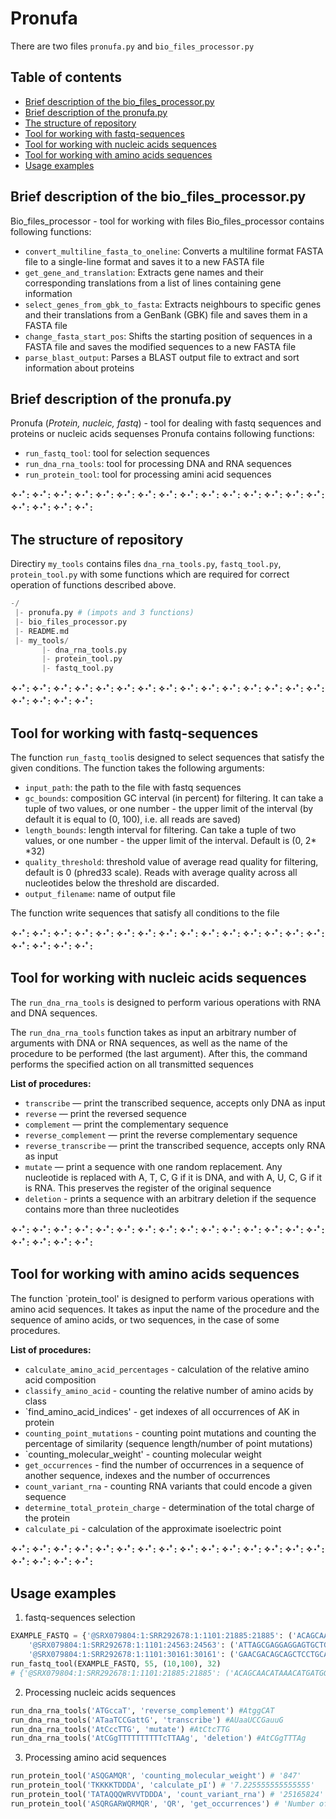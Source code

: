 # Pronufa
There are two files `pronufa.py` and `bio_files_processor.py`

## Table of contents
  * [Brief description of the bio_files_processor.py](#description_1)
  * [Brief description of the pronufa.py](#description_2)
  * [The structure of repository](#structure)
  * [Tool for working with fastq-sequences](#fastq)
  * [Tool for working with nucleic acids sequences](#na)
  * [Tool for working with amino acids sequences](#aa)
  * [Usage examples](#example)

## Brief description of the bio_files_processor.py <a name="description_1"></a>
Bio_files_processor - tool for working with files
Bio_files_processor contains following functions:
- `convert_multiline_fasta_to_oneline`: Converts a multiline format FASTA file to a single-line format and saves it to a new FASTA file
- `get_gene_and_translation`: Extracts gene names and their corresponding translations from a list of lines containing gene information
- `select_genes_from_gbk_to_fasta`: Extracts neighbours to specific genes and their translations from a GenBank (GBK) file and saves them in a FASTA file
- `change_fasta_start_pos`: Shifts the starting position of sequences in a FASTA file and saves the modified sequences to a new FASTA file
- `parse_blast_output`: Parses a BLAST output file to extract and sort information about proteins

## Brief description of the pronufa.py <a name="description_2"></a>
Pronufa (*Protein, nucleic, fastq*) - tool for dealing with fastq sequences and proteins or nucleic acids sequenses
Pronufa contains following functions:
- `run_fastq_tool`: tool for selection sequences
- `run_dna_rna_tools`: tool for processing DNA and RNA sequences
- `run_protein_tool`: tool for processing amini acid sequences

**✧･ﾟ: ✧･ﾟ: ✧･ﾟ: ✧･ﾟ: ✧･ﾟ: ✧･ﾟ: ✧･ﾟ: ✧･ﾟ: ✧･ﾟ: ✧･ﾟ: ✧･ﾟ: ✧･ﾟ: ✧･ﾟ: ✧･ﾟ: ✧･ﾟ: ✧･ﾟ: ✧･ﾟ: ✧･ﾟ: ✧･ﾟ:**


## The structure of repository <a name="structure"></a>
Directiry `my_tools` contains files `dna_rna_tools.py`,  `fastq_tool.py`,  `protein_tool.py` with some functions which are required for correct operation of functions described above.
``` python
-/
 |- pronufa.py # (impots and 3 functions)
 |- bio_files_processor.py
 |- README.md
 |- my_tools/
       |- dna_rna_tools.py
       |- protein_tool.py
       |- fastq_tool.py
```
**✧･ﾟ: ✧･ﾟ: ✧･ﾟ: ✧･ﾟ: ✧･ﾟ: ✧･ﾟ: ✧･ﾟ: ✧･ﾟ: ✧･ﾟ: ✧･ﾟ: ✧･ﾟ: ✧･ﾟ: ✧･ﾟ: ✧･ﾟ: ✧･ﾟ: ✧･ﾟ: ✧･ﾟ: ✧･ﾟ: ✧･ﾟ:**

## Tool for working with fastq-sequences <a name="fastq"></a>
The function `run_fastq_tool`is designed to select sequences that satisfy the given conditions. The function takes the following arguments:
-  `input_path`: the path to the file with fastq sequences
- `gc_bounds`: composition GC interval (in percent) for filtering. It can take a tuple of two values, or one number - the upper limit of the interval (by default it is equal to (0, 100), i.e. all reads are saved)
- `length_bounds`: length interval for filtering. Can take a tuple of two values, or one number - the upper limit of the interval. Default is (0, 2* *32)
- `quality_threshold`: threshold value of average read quality for filtering, default is 0 (phred33 scale). Reads with average quality across all nucleotides below the threshold are discarded.
- `output_filename`: name of output file

The function write sequences that satisfy all conditions to the file

**✧･ﾟ: ✧･ﾟ: ✧･ﾟ: ✧･ﾟ: ✧･ﾟ: ✧･ﾟ: ✧･ﾟ: ✧･ﾟ: ✧･ﾟ: ✧･ﾟ: ✧･ﾟ: ✧･ﾟ: ✧･ﾟ: ✧･ﾟ: ✧･ﾟ: ✧･ﾟ: ✧･ﾟ: ✧･ﾟ: ✧･ﾟ:**

## Tool for working with nucleic acids sequences <a name="na"></a>
The `run_dna_rna_tools` is designed to perform various operations with RNA and DNA sequences.

The `run_dna_rna_tools` function takes as input an arbitrary number of arguments with DNA or RNA sequences, as well as the name of the procedure to be performed (the last argument). After this, the command performs the specified action on all transmitted sequences

**List of procedures:**
- `transcribe` — print the transcribed sequence, accepts only DNA as input
- `reverse` — print the reversed sequence
- `complement` — print the complementary sequence
- `reverse_complement` — print the reverse complementary sequence
- `reverse_transcribe` — print the transcribed sequence, accepts only RNA as input
- `mutate` — print a sequence with one random replacement. Any nucleotide is replaced with A, T, C, G if it is DNA, and with A, U, C, G if it is RNA. This preserves the register of the original sequence
- `deletion` - prints a sequence with an arbitrary deletion if the sequence contains more than three nucleotides

**✧･ﾟ: ✧･ﾟ: ✧･ﾟ: ✧･ﾟ: ✧･ﾟ: ✧･ﾟ: ✧･ﾟ: ✧･ﾟ: ✧･ﾟ: ✧･ﾟ: ✧･ﾟ: ✧･ﾟ: ✧･ﾟ: ✧･ﾟ: ✧･ﾟ: ✧･ﾟ: ✧･ﾟ: ✧･ﾟ: ✧･ﾟ:**

## Tool for working with amino acids sequences <a name="aa"></a>
The function `protein_tool' is designed to perform various operations with amino acid sequences. It takes as input the name of the procedure and the sequence of amino acids, or two sequences, in the case of some procedures.


**List of procedures:**
- `calculate_amino_acid_percentages` - calculation of the relative amino acid composition
- `classify_amino_acid` - counting the relative number of amino acids by class
- `find_amino_acid_indices' - get indexes of all occurrences of AK in protein
- `counting_point_mutations` - counting point mutations and counting the percentage of similarity (sequence length/number of point mutations)
- `counting_molecular_weight' - counting molecular weight
- `get_occurrences` - find the number of occurrences in a sequence of another sequence, indexes and the number of occurrences
- `count_variant_rna` - counting RNA variants that could encode a given sequence
- `determine_total_protein_charge` - determination of the total charge of the protein
- `calculate_pi` - calculation of the approximate isoelectric point
  
**✧･ﾟ: ✧･ﾟ: ✧･ﾟ: ✧･ﾟ: ✧･ﾟ: ✧･ﾟ: ✧･ﾟ: ✧･ﾟ: ✧･ﾟ: ✧･ﾟ: ✧･ﾟ: ✧･ﾟ: ✧･ﾟ: ✧･ﾟ: ✧･ﾟ: ✧･ﾟ: ✧･ﾟ: ✧･ﾟ: ✧･ﾟ:**
  
## Usage examples <a name="example"></a>
1. fastq-sequences selection
``` python
EXAMPLE_FASTQ = {'@SRX079804:1:SRR292678:1:1101:21885:21885': ('ACAGCAACATAAACATGATGGGATGGCGTAAGCCCCCGAGATATCAGTTTACCCAGGATAAGAGATTAAATTATGAGCAACATTATTAA', 'FGGGFGGGFGGGFGDFGCEBB@CCDFDDFFFFBFFGFGEFDFFFF;D@DD>C@DDGGGDFGDGG?GFGFEGFGGEF@FDGGGFGFBGGD'),
    '@SRX079804:1:SRR292678:1:1101:24563:24563': ('ATTAGCGAGGAGGAGTGCTGAGAAGATGTCGCCTACGCCGTTGAAATTCCCTTCAATCAGGGGGTACTGGAGGATACGAGTTTGTGTG', 'BFFFFFFFB@B@A<@D>BDDACDDDEBEDEFFFBFFFEFFDFFF=CC@DDFD8FFFFFFF8/+.2,@7<<:?B/:<><-><@.A*C>D'),
    '@SRX079804:1:SRR292678:1:1101:30161:30161': ('GAACGACAGCAGCTCCTGCATAACCGCGTCCTTCTTCTTTAGCGTTGTGCAAAGCATGTTTTGTATTACGGGCATCTCGAGCGAATC', 'DFFFEGDGGGGFGGEDCCDCEFFFFCCCCCB>CEBFGFBGGG?DE=:6@=>A<A>D?D8DCEE:>EEABE5D@5:DDCA;EEE-DCD')}
run_fastq_tool(EXAMPLE_FASTQ, 55, (10,100), 32)
# {'@SRX079804:1:SRR292678:1:1101:21885:21885': ('ACAGCAACATAAACATGATGGGATGGCGTAAGCCCCCGAGATATCAGTTTACCCAGGATAAGAGATTAAATTATGAGCAACATTATTAA', 'FGGGFGGGFGGGFGDFGCEBB@CCDFDDFFFFBFFGFGEFDFFFF;D@DD>C@DDGGGDFGDGG?GFGFEGFGGEF@FDGGGFGFBGGD'), '@SRX079804:1:SRR292678:1:1101:30161:30161': ('GAACGACAGCAGCTCCTGCATAACCGCGTCCTTCTTCTTTAGCGTTGTGCAAAGCATGTTTTGTATTACGGGCATCTCGAGCGAATC', 'DFFFEGDGGGGFGGEDCCDCEFFFFCCCCCB>CEBFGFBGGG?DE=:6@=>A<A>D?D8DCEE:>EEABE5D@5:DDCA;EEE-DCD')}
```

2. Processing nucleic acids sequences
``` python
run_dna_rna_tools('ATGccaT', 'reverse_complement') #AtggCAT
run_dna_rna_tools('ATaaTCCGattG', 'transcribe') #AUaaUCCGauuG
run_dna_rna_tools('AtCccTTG', 'mutate') #AtCtcTTG
run_dna_rna_tools('AtCGgTTTTTTTTTTcTTAAg', 'deletion') #AtCGgTTTAg
```
3. Processing amino acid sequences
``` python
run_protein_tool('ASQGAMQR', 'counting_molecular_weight') # '847'
run_protein_tool('TKKKKTDDDA', 'calculate_pI') # '7.225555555555555'
run_protein_tool('TATAQQQWRVVTDDDA', 'count_variant_rna') # '25165824'
run_protein_tool('ASQRGARWQRMQR', 'QR', 'get_occurrences') # 'Number of occurrences: 3; indexes: 3, 9, 12'
```

# 
